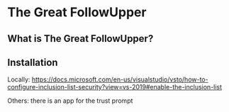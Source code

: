 # The Great FollowUpper

## What is The Great FollowUpper?

## Installation

Locally:
https://docs.microsoft.com/en-us/visualstudio/vsto/how-to-configure-inclusion-list-security?view=vs-2019#enable-the-inclusion-list

Others:
there is an app for the trust prompt